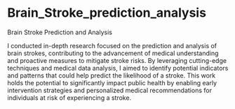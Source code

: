 # Brain_Stroke_prediction_analysis
Brain Stroke Prediction and Analysis

I conducted in-depth research focused on the prediction and analysis of brain strokes, contributing to the advancement of medical understanding and proactive measures to mitigate stroke risks. By leveraging cutting-edge techniques and medical data analysis, I aimed to identify potential indicators and patterns that could help predict the likelihood of a stroke. This work holds the potential to significantly impact public health by enabling early intervention strategies and personalized medical recommendations for individuals at risk of experiencing a stroke.
